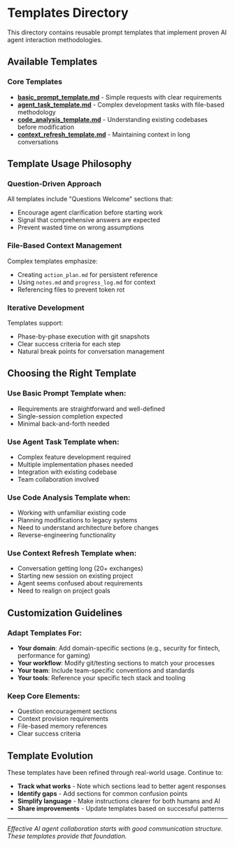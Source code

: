 # Templates Directory

This directory contains reusable prompt templates that implement proven AI agent interaction methodologies.

## Available Templates

### Core Templates
- **[basic_prompt_template.md](./basic_prompt_template.md)** - Simple requests with clear requirements
- **[agent_task_template.md](./agent_task_template.md)** - Complex development tasks with file-based methodology
- **[code_analysis_template.md](./code_analysis_template.md)** - Understanding existing codebases before modification
- **[context_refresh_template.md](./context_refresh_template.md)** - Maintaining context in long conversations

## Template Usage Philosophy

### Question-Driven Approach
All templates include "Questions Welcome" sections that:
- Encourage agent clarification before starting work
- Signal that comprehensive answers are expected
- Prevent wasted time on wrong assumptions

### File-Based Context Management
Complex templates emphasize:
- Creating `action_plan.md` for persistent reference
- Using `notes.md` and `progress_log.md` for context
- Referencing files to prevent token rot

### Iterative Development
Templates support:
- Phase-by-phase execution with git snapshots
- Clear success criteria for each step
- Natural break points for conversation management

## Choosing the Right Template

### Use **Basic Prompt Template** when:
- Requirements are straightforward and well-defined
- Single-session completion expected
- Minimal back-and-forth needed

### Use **Agent Task Template** when:
- Complex feature development required
- Multiple implementation phases needed
- Integration with existing codebase
- Team collaboration involved

### Use **Code Analysis Template** when:
- Working with unfamiliar existing code
- Planning modifications to legacy systems
- Need to understand architecture before changes
- Reverse-engineering functionality

### Use **Context Refresh Template** when:
- Conversation getting long (20+ exchanges)
- Starting new session on existing project
- Agent seems confused about requirements
- Need to realign on project goals

## Customization Guidelines

### Adapt Templates For:
- **Your domain**: Add domain-specific sections (e.g., security for fintech, performance for gaming)
- **Your workflow**: Modify git/testing sections to match your processes
- **Your team**: Include team-specific conventions and standards
- **Your tools**: Reference your specific tech stack and tooling

### Keep Core Elements:
- Question encouragement sections
- Context provision requirements
- File-based memory references
- Clear success criteria

## Template Evolution

These templates have been refined through real-world usage. Continue to:
- **Track what works** - Note which sections lead to better agent responses
- **Identify gaps** - Add sections for common confusion points
- **Simplify language** - Make instructions clearer for both humans and AI
- **Share improvements** - Update templates based on successful patterns

---

*Effective AI agent collaboration starts with good communication structure. These templates provide that foundation.*
